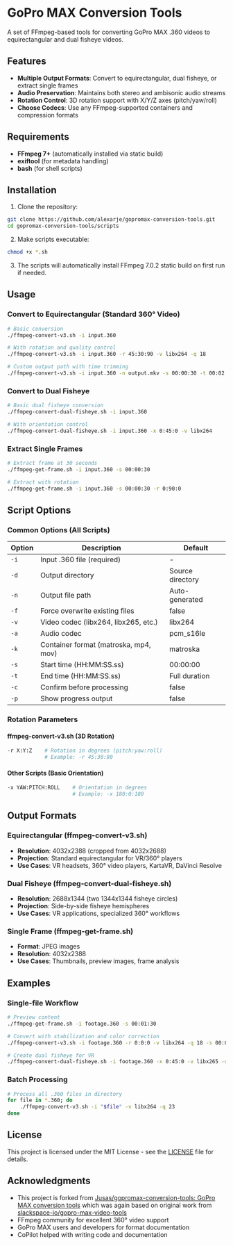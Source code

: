 # GoPro MAX Conversion Tools

A set of FFmpeg-based tools for converting GoPro MAX .360 videos to equirectangular and dual fisheye videos. 

## Features

- **Multiple Output Formats**: Convert to equirectangular, dual fisheye, or extract single frames
- **Audio Preservation**: Maintains both stereo and ambisonic audio streams
- **Rotation Control**: 3D rotation support with X/Y/Z axes (pitch/yaw/roll)
- **Choose Codecs**: Use any FFmpeg-supported containers and compression formats

## Requirements

- **FFmpeg 7+** (automatically installed via static build)
- **exiftool** (for metadata handling)
- **bash** (for shell scripts)

## Installation

1. Clone the repository:
```bash
git clone https://github.com/alexarje/gopromax-conversion-tools.git
cd gopromax-conversion-tools/scripts
```

2. Make scripts executable:
```bash
chmod +x *.sh
```

3. The scripts will automatically install FFmpeg 7.0.2 static build on first run if needed.

## Usage

### Convert to Equirectangular (Standard 360° Video)

```bash
# Basic conversion
./ffmpeg-convert-v3.sh -i input.360

# With rotation and quality control
./ffmpeg-convert-v3.sh -i input.360 -r 45:30:90 -v libx264 -q 18

# Custom output path with time trimming
./ffmpeg-convert-v3.sh -i input.360 -n output.mkv -s 00:00:30 -t 00:02:00
```

### Convert to Dual Fisheye

```bash
# Basic dual fisheye conversion
./ffmpeg-convert-dual-fisheye.sh -i input.360

# With orientation control
./ffmpeg-convert-dual-fisheye.sh -i input.360 -x 0:45:0 -v libx264
```

### Extract Single Frames

```bash
# Extract frame at 30 seconds
./ffmpeg-get-frame.sh -i input.360 -s 00:00:30

# Extract with rotation
./ffmpeg-get-frame.sh -i input.360 -s 00:00:30 -r 0:90:0
```

## Script Options

### Common Options (All Scripts)

| Option | Description | Default |
|--------|-------------|---------|
| `-i` | Input .360 file (required) | - |
| `-d` | Output directory | Source directory |
| `-n` | Output file path | Auto-generated |
| `-f` | Force overwrite existing files | false |
| `-v` | Video codec (libx264, libx265, etc.) | libx264 |
| `-a` | Audio codec | pcm_s16le |
| `-k` | Container format (matroska, mp4, mov) | matroska |
| `-s` | Start time (HH:MM:SS.ss) | 00:00:00 |
| `-t` | End time (HH:MM:SS.ss) | Full duration |
| `-c` | Confirm before processing | false |
| `-p` | Show progress output | false |

### Rotation Parameters

#### ffmpeg-convert-v3.sh (3D Rotation)
```bash
-r X:Y:Z    # Rotation in degrees (pitch:yaw:roll)
            # Example: -r 45:30:90
```

#### Other Scripts (Basic Orientation)
```bash
-x YAW:PITCH:ROLL    # Orientation in degrees
                     # Example: -x 180:0:180
```

## Output Formats

### Equirectangular (ffmpeg-convert-v3.sh)
- **Resolution**: 4032x2388 (cropped from 4032x2688)
- **Projection**: Standard equirectangular for VR/360° players
- **Use Cases**: VR headsets, 360° video players, KartaVR, DaVinci Resolve

### Dual Fisheye (ffmpeg-convert-dual-fisheye.sh)
- **Resolution**: 2688x1344 (two 1344x1344 fisheye circles)
- **Projection**: Side-by-side fisheye hemispheres
- **Use Cases**: VR applications, specialized 360° workflows

### Single Frame (ffmpeg-get-frame.sh)
- **Format**: JPEG images
- **Resolution**: 4032x2388
- **Use Cases**: Thumbnails, preview images, frame analysis

## Examples

### Single-file Workflow
```bash
# Preview content
./ffmpeg-get-frame.sh -i footage.360 -s 00:01:30

# Convert with stabilization and color correction
./ffmpeg-convert-v3.sh -i footage.360 -r 0:0:0 -v libx264 -q 18 -s 00:00:30 -t 00:03:00

# Create dual fisheye for VR
./ffmpeg-convert-dual-fisheye.sh -i footage.360 -x 0:45:0 -v libx265 -q 20
```

### Batch Processing
```bash
# Process all .360 files in directory
for file in *.360; do
    ./ffmpeg-convert-v3.sh -i "$file" -v libx264 -q 23
done
```

## License

This project is licensed under the MIT License - see the [LICENSE](LICENSE) file for details.

## Acknowledgments

- This project is forked from [Jusas/gopromax-conversion-tools: GoPro MAX conversion tools](https://github.com/Jusas/gopromax-conversion-tools) which was again based on original work from [slackspace-io/gopro-max-video-tools](https://github.com/slackspace-io/gopro-max-video-tools)
- FFmpeg community for excellent 360° video support
- GoPro MAX users and developers for format documentation
- CoPilot helped with writing code and documentation